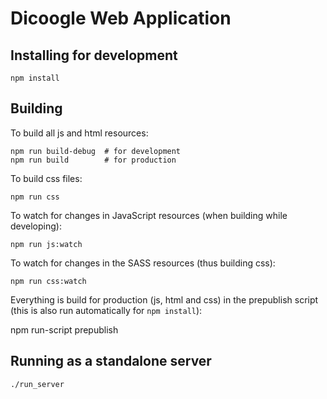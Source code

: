 # Dicoogle Web Application

## Installing for development

    npm install

## Building

To build all js and html resources:

    npm run build-debug  # for development
    npm run build        # for production

To build css files:

    npm run css

To watch for changes in JavaScript resources (when building while developing):

    npm run js:watch

To watch for changes in the SASS resources (thus building css):

    npm run css:watch

Everything is build for production (js, html and css) in the prepublish script (this is also run automatically for `npm install`):
   
   npm run-script prepublish

## Running as a standalone server

    ./run_server

